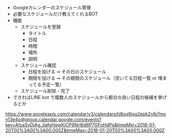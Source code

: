 * Googleカレンダーのスケジュール管理
* 必要なスケジュールだけ教えてくれるBOT
* 機能
    * スケジュールを登録
        * タイトル
        * 日程
        * 時間
        * 場所
        * 説明
    * スケジュール確認
        * 日程を投げる ➞ その日のスケジュール
        * 期間を投げる ➞ その期間のスケジュール（空いてる日程一覧 or 埋まってる予定一覧）
    * スケジュール削除・完了
* できればLINE bot で複数人のスケジュールから都合の良い日程の候補を挙げるとか



https://www.googleapis.com/calendar/v3/calendars/tj8oq9isg2epk2nlb7mon13e4o@group.calendar.google.com/events?key=AIzaSyDjAg_ilafgHqwKiCP9NrI6d6P7GFoHdPs&timeMin=2018-01-20T00%3A00%3A00.000Z&timeMax=2018-01-20T00%3A00%3A00.000Z